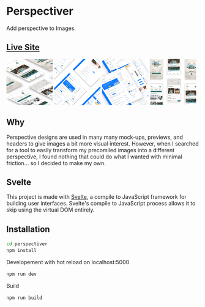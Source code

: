 # Perspectiver

Add perspective to Images.

## [Live Site](https://perspectiver.netlify.com/)
<p algin="center">
	<img src="public/assets/design-0.png" width="24%" alt="Example 1">
	<img src="public/assets/design-1.png" width="24%" alt="Example 2">
	<img src="public/assets/design-2.png" width="24%" alt="Example 3">
	<img src="public/assets/design-3.png" width="24%" alt="Example 4">
</p>

## Why

Perspective designs are used in many many mock-ups, previews, and headers to give images a bit more visual interest. However, when I searched for a tool to easily transform my precomiled images into a different perspective, I found nothing that could do what I wanted with minimal friction... so I decided to make my own. 

## Svelte

This project is made with [Svelte](https://svelte.dev/), a compile to JavaScript framework for building
user interfaces. Svelte's compile to JavaScript process allows it to skip using the virtual DOM entirely.

## Installation

```bash
cd perspectiver
npm install
```

Developement with hot reload on localhost:5000
```bash
npm run dev
```

Build
```bash
npm run build
```